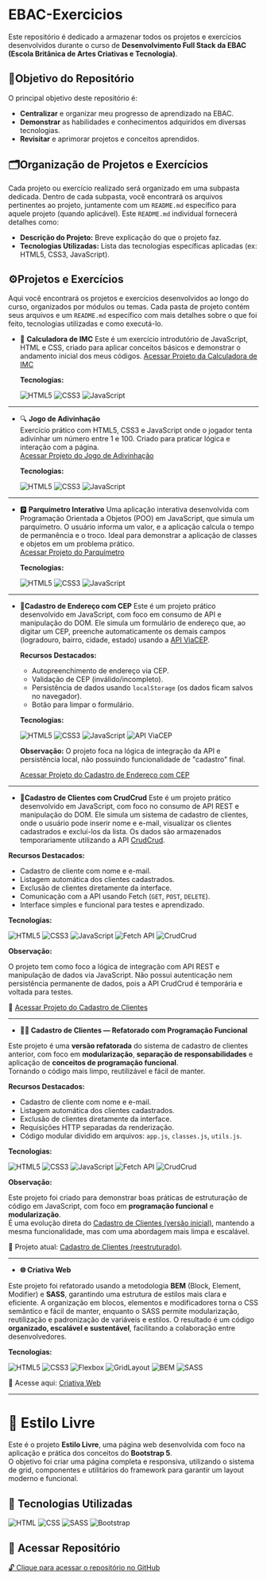 # EBAC-Exercicios
Este repositório é dedicado a armazenar todos os projetos e exercícios desenvolvidos durante o curso de **Desenvolvimento Full Stack da EBAC (Escola Britânica de Artes Criativas e Tecnologia)**.

## 🎯Objetivo do Repositório
O principal objetivo deste repositório é:
* **Centralizar** e organizar meu progresso de aprendizado na EBAC.
* **Demonstrar** as habilidades e conhecimentos adquiridos em diversas tecnologias.
* **Revisitar** e aprimorar projetos e conceitos aprendidos.

## 🗂️Organização de Projetos e Exercícios

Cada projeto ou exercício realizado será organizado em uma subpasta dedicada. Dentro de cada subpasta, você encontrará os arquivos pertinentes ao projeto, juntamente com um `README.md` específico para aquele projeto (quando aplicável). Este `README.md` individual fornecerá detalhes como:

* **Descrição do Projeto:** Breve explicação do que o projeto faz.
* **Tecnologias Utilizadas:** Lista das tecnologias específicas aplicadas (ex: HTML5, CSS3, JavaScript).


## ⚙️Projetos e Exercícios

Aqui você encontrará os projetos e exercícios desenvolvidos ao longo do curso, organizados por módulos ou temas. Cada pasta de projeto contém seus arquivos e um `README.md` específico com mais detalhes sobre o que foi feito, tecnologias utilizadas e como executá-lo.

* &#128210; **Calculadora de IMC**
    Este é um exercício introdutório de JavaScript, HTML e CSS, criado para aplicar conceitos básicos e demonstrar o andamento inicial dos meus códigos.
    [Acessar Projeto da Calculadora de IMC](Modulo-JavaScript-Basico/CalculadoraIMC/)

   **Tecnologias:**
  
  ![HTML5](https://img.shields.io/badge/HTML5-E34F26?style=for-the-badge&logo=html5&logoColor=white)
  ![CSS3](https://img.shields.io/badge/CSS3-1572B6?style=for-the-badge&logo=css3&logoColor=white)
  ![JavaScript](https://img.shields.io/badge/JavaScript-F7DF1E?style=for-the-badge&logo=javascript&logoColor=black)

---
- 🔍 **Jogo de Adivinhação**  
  Exercício prático com HTML5, CSS3 e JavaScript onde o jogador tenta adivinhar um número entre 1 e 100. Criado para praticar lógica e interação com a página.  
  [Acessar Projeto do Jogo de Adivinhação](https://github.com/Raylunaris/EBAC-Projetos-Exerc-cios/tree/main/Jogo%20de%20Adivinhacao)

   **Tecnologias:**
  
  ![HTML5](https://img.shields.io/badge/HTML5-E34F26?style=for-the-badge&logo=html5&logoColor=white)
  ![CSS3](https://img.shields.io/badge/CSS3-1572B6?style=for-the-badge&logo=css3&logoColor=white)
  ![JavaScript](https://img.shields.io/badge/JavaScript-F7DF1E?style=for-the-badge&logo=javascript&logoColor=black)
---  
* 🅿️ **Parquímetro Interativo** Uma aplicação interativa desenvolvida com Programação Orientada a Objetos (POO) em JavaScript, que simula um parquímetro. O usuário informa um valor, e a aplicação calcula o tempo de permanência e o troco. Ideal para demonstrar a aplicação de classes e objetos em um problema prático.  
  [Acessar Projeto do Parquímetro](https://github.com/Raylunaris/EBAC-Projetos-Exerc-cios/tree/main/Parquimetro)

  **Tecnologias:**
  
  ![HTML5](https://img.shields.io/badge/HTML5-E34F26?style=for-the-badge&logo=html5&logoColor=white)
  ![CSS3](https://img.shields.io/badge/CSS3-1572B6?style=for-the-badge&logo=css3&logoColor=white)
  ![JavaScript](https://img.shields.io/badge/JavaScript-F7DF1E?style=for-the-badge&logo=javascript&logoColor=black)
---
 * **👤Cadastro de Endereço com CEP**
    Este é um projeto prático desenvolvido em JavaScript, com foco em consumo de API e manipulação do DOM. Ele simula um formulário de endereço que, ao digitar um CEP, preenche automaticamente os demais campos (logradouro, bairro, cidade, estado) usando a [API ViaCEP](https://viacep.com.br/).
    
    **Recursos Destacados:**
    * Autopreenchimento de endereço via CEP.
    * Validação de CEP (inválido/incompleto).
    * Persistência de dados usando `localStorage` (os dados ficam salvos no navegador).
    * Botão para limpar o formulário.
    
    **Tecnologias:**
    
    ![HTML5](https://img.shields.io/badge/HTML5-E34F26?style=for-the-badge&logo=html5&logoColor=white)
    ![CSS3](https://img.shields.io/badge/CSS3-1572B6?style=for-the-badge&logo=css3&logoColor=white)
    ![JavaScript](https://img.shields.io/badge/JavaScript-F7DF1E?style=for-the-badge&logo=javascript&logoColor=black)
    ![API ViaCEP](https://img.shields.io/badge/API_ViaCEP-darkblue?style=for-the-badge&logo=data%3Aimage%2Fsvg%2Bxml%3Bbase64%2CPHN2ZyB2aWV3Qm94PSIwIDAgMjQgMjQiIHhtbG5zPSJodHRwOi8vd3d3LnczLm9yZy8yMDAwL3N2ZyI%2BPHBhdGggZD0iTTEyIDJjNS41MjMgMCAxMCA0LjQ3NyAxMCAxMHMtNC40NzcgMTAtMTAgMTAtMTAtNC40NzctMTAtMTBjMC01LjUyMyA0LjQ3Ny0xMCAxMC0xMFptMCAyYy00LjQxOCAwLTggMy41ODItOCA4czMuNTgyIDggOCA4IDgtMy41ODIgOC04LTMuNTgyLTgtOC04em0wIDJjMi4yMDkgMCA0IDEuNzkgNCA0cy0xLjc5IDQtNCA0LTQtMS43OS00LTRzMS43OS00IDQtNHoiIGZpbGw9IiNGRkZGRkYiLz48L3N2Zz4%3D&logoColor=white)
    
    **Observação:** O projeto foca na lógica de integração da API e persistência local, não possuindo funcionalidade de "cadastro" final.
    
    [Acessar Projeto do Cadastro de Endereço com CEP](https://github.com/Raylunaris/EBAC-Projetos-Exerc-cios/tree/main/cadastro%20CEP)

---
* **👥Cadastro de Clientes com CrudCrud**
    Este é um projeto prático desenvolvido em JavaScript, com foco no consumo de API REST e manipulação do DOM. Ele simula um sistema de cadastro de clientes, onde o usuário pode inserir nome e e-mail, visualizar     os clientes cadastrados e excluí-los da lista. Os dados são armazenados temporariamente utilizando a API [CrudCrud](https://crudcrud.com/).

**Recursos Destacados:**

* Cadastro de cliente com nome e e-mail.
* Listagem automática dos clientes cadastrados.
* Exclusão de clientes diretamente da interface.
* Comunicação com a API usando Fetch (`GET`, `POST`, `DELETE`).
* Interface simples e funcional para testes e aprendizado.

**Tecnologias:**

![HTML5](https://img.shields.io/badge/HTML5-E34F26?style=for-the-badge&logo=html5&logoColor=white)
![CSS3](https://img.shields.io/badge/CSS3-1572B6?style=for-the-badge&logo=css3&logoColor=white)
![JavaScript](https://img.shields.io/badge/JavaScript-F7DF1E?style=for-the-badge&logo=javascript&logoColor=black)
![Fetch API](https://img.shields.io/badge/Fetch%20API-0A66C2?style=for-the-badge&logo=javascript&logoColor=white)
![CrudCrud](https://img.shields.io/badge/CrudCrud-6A1B9A?style=for-the-badge&logo=api&logoColor=white)

**Observação:**  

O projeto tem como foco a lógica de integração com API REST e manipulação de dados via JavaScript. Não possui autenticação nem persistência permanente de dados, pois a API CrudCrud é temporária e voltada para testes.

🔗 [Acessar Projeto do Cadastro de Clientes](https://github.com/Raylunaris/EBAC-Projetos-Exerc-cios/tree/main/Cadastro%20de%20Clientes)

---

* **🧑‍💼 Cadastro de Clientes — Refatorado com Programação Funcional**

Este projeto é uma **versão refatorada** do sistema de cadastro de clientes anterior, com foco em **modularização**, **separação de responsabilidades** e aplicação de **conceitos de programação funcional**.  
Tornando o código mais limpo, reutilizável e fácil de manter.

**Recursos Destacados:**

* Cadastro de cliente com nome e e-mail.
* Listagem automática dos clientes cadastrados.
* Exclusão de clientes diretamente da interface.
* Requisições HTTP separadas da renderização.
* Código modular dividido em arquivos: `app.js`, `classes.js`, `utils.js`.

**Tecnologias:**

![HTML5](https://img.shields.io/badge/HTML5-E34F26?style=for-the-badge&logo=html5&logoColor=white)
![CSS3](https://img.shields.io/badge/CSS3-1572B6?style=for-the-badge&logo=css3&logoColor=white)
![JavaScript](https://img.shields.io/badge/JavaScript-F7DF1E?style=for-the-badge&logo=javascript&logoColor=black)
![Fetch API](https://img.shields.io/badge/Fetch%20API-323330?style=for-the-badge&logo=javascript&logoColor=white)
![CrudCrud](https://img.shields.io/badge/CrudCrud-6A1B9A?style=for-the-badge&logo=crudcrud&logoColor=white)

**Observação:** 

Este projeto foi criado para demonstrar boas práticas de estruturação de código em JavaScript, com foco em **programação funcional** e **modularização**.  
É uma evolução direta do [Cadastro de Clientes (versão inicial)](https://github.com/Raylunaris/EBAC-Projetos-Exerc-cios/tree/main/Cadastro%20de%20Clientes), mantendo a mesma funcionalidade, mas com uma abordagem mais limpa e escalável.

🧠 Projeto atual: [Cadastro de Clientes (reestruturado)](https://github.com/Raylunaris/EBAC-Projetos-Exerc-cios/tree/main/Cadastro%20de%20Clientes(reestruturado)).

---

* **🌐 Criativa Web**

Este projeto foi refatorado usando a metodologia **BEM** (Block, Element, Modifier) e **SASS**, garantindo uma estrutura de estilos mais clara e eficiente. 
A organização em blocos, elementos e modificadores torna o CSS semântico e fácil de manter, enquanto o SASS permite modularização, reutilização e padronização de variáveis e estilos. 
O resultado é um código **organizado, escalável e sustentável**, facilitando a colaboração entre desenvolvedores.

**Tecnologias:**

![HTML5](https://img.shields.io/badge/HTML5-E34F26?style=for-the-badge&logo=html5&logoColor=fff) ![CSS3](https://img.shields.io/badge/CSS3-1572B6?style=for-the-badge&logo=css3&logoColor=fff)  ![Flexbox](https://img.shields.io/badge/Flexbox-000000?style=for-the-badge&logo=csswizardry&logoColor=fff) ![GridLayout](https://img.shields.io/badge/CSS%20Grid-663399?style=for-the-badge&logo=css3&logoColor=fff) ![BEM](https://img.shields.io/badge/Metodologia-BEM-4B8BBE?style=for-the-badge&logo=css3&logoColor=white) ![SASS](https://img.shields.io/badge/SASS-CC6699?style=for-the-badge&logo=sass&logoColor=white)

🔗 Acesse aqui: [Criativa Web](https://github.com/Raylunaris/EBAC-Projetos-Exerc-cios/blob/main/Criativa%20Web/README.md)

---

# 💈 Estilo Livre

Este é o projeto **Estilo Livre**, uma página web desenvolvida com foco na aplicação e prática dos conceitos do **Bootstrap 5**.  
O objetivo foi criar uma página completa e responsiva, utilizando o sistema de grid, componentes e utilitários do framework para garantir um layout moderno e funcional.

## 🚀 Tecnologias Utilizadas

![HTML](https://img.shields.io/badge/HTML5-E34F26?style=for-the-badge&logo=html5&logoColor=white)
![CSS](https://img.shields.io/badge/CSS3-1572B6?style=for-the-badge&logo=css3&logoColor=white)
![SASS](https://img.shields.io/badge/Sass-CC6699?style=for-the-badge&logo=sass&logoColor=white)
![Bootstrap](https://img.shields.io/badge/Bootstrap-7952B3?style=for-the-badge&logo=bootstrap&logoColor=white)

## 🔗 Acessar Repositório

[🔓 Clique para acessar o repositório no GitHub](https://github.com/Raylunaris/EBAC-Projetos-Exerc-cios/tree/main/Estilo%20livre)
